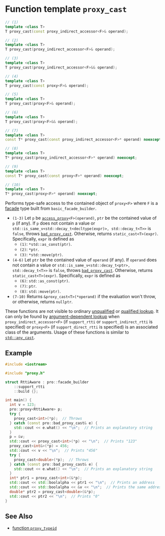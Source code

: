 # Function template `proxy_cast`

```cpp
// (1)
template <class T>
T proxy_cast(const proxy_indirect_accessor<F>& operand);

// (2)
template <class T>
T proxy_cast(proxy_indirect_accessor<F>& operand);

// (3)
template <class T>
T proxy_cast(proxy_indirect_accessor<F>&& operand);

// (4)
template <class T>
T proxy_cast(const proxy<F>& operand);

// (5)
template <class T>
T proxy_cast(proxy<F>& operand);

// (6)
template <class T>
T proxy_cast(proxy<F>&& operand);

// (7)
template <class T>
const T* proxy_cast(const proxy_indirect_accessor<F>* operand) noexcept;

// (8)
template <class T>
T* proxy_cast(proxy_indirect_accessor<F>* operand) noexcept;

// (9)
template <class T>
const T* proxy_cast(const proxy<F>* operand) noexcept;

// (10)
template <class T>
T* proxy_cast(proxy<F>* operand) noexcept;
```

Performs type-safe access to the contained object of `proxy<F>` where `F` is a [facade](../../facade.md) type built from `basic_facade_builder`.

- `(1-3)` Let `p` be [`access_proxy`](../../access_proxy.md)`<F>(operand)`, `ptr` be the contained value of `p` (if any). If `p` does not contain a value or `std::is_same_v<std::decay_t<decltype(expr)>, std::decay_t<T>>` is `false`, throws [`bad_proxy_cast`](../../bad_proxy_cast.md). Otherwise, returns `static_cast<T>(expr)`. Specifically, `expr` is defined as
  - `(1)`: `*std::as_const(ptr)`.
  - `(2)`: `*ptr`.
  - `(3)`: `*std::move(ptr)`.
- `(4-6)` Let `ptr` be the contained value of `operand` (if any). If `operand` does not contain a value or `std::is_same_v<std::decay_t<ptr>, std::decay_t<T>>` is `false`, throws [`bad_proxy_cast`](../../bad_proxy_cast.md). Otherwise, returns `static_cast<T>(expr)`. Specifically, `expr` is defined as
  - `(6)`: `std::as_const(ptr)`.
  - `(7)`: `ptr`.
  - `(8)`: `std::move(ptr)`.
- `(7-10)` Returns `&proxy_cast<T>(*operand)` if the evaluation won't throw, or otherwise, returns `nullptr`.

These functions are not visible to ordinary [unqualified](https://en.cppreference.com/w/cpp/language/unqualified_lookup) or [qualified lookup](https://en.cppreference.com/w/cpp/language/qualified_lookup). It can only be found by [argument-dependent lookup](https://en.cppreference.com/w/cpp/language/adl) when `proxy_indirect_accessor<F>` (if `support_rtti` or `support_indirect_rtti` is specified) or `proxy<F>` (if `support_direct_rtti` is specified) is an associated class of the arguments. Usage of these functions is similar to [`std::any_cast`](https://en.cppreference.com/w/cpp/utility/any/any_cast).

## Example

```cpp
#include <iostream>

#include "proxy.h"

struct RttiAware : pro::facade_builder
    ::support_rtti
    ::build {};

int main() {
  int v = 123;
  pro::proxy<RttiAware> p;
  try {
    proxy_cast<int>(*p);  // Throws
  } catch (const pro::bad_proxy_cast& e) {
    std::cout << e.what() << "\n";  // Prints an explanatory string
  }
  p = &v;
  std::cout << proxy_cast<int>(*p) << "\n";  // Prints "123"
  proxy_cast<int&>(*p) = 456;
  std::cout << v << "\n";  // Prints "456"
  try {
    proxy_cast<double>(*p);  // Throws
  } catch (const pro::bad_proxy_cast& e) {
    std::cout << e.what() << "\n";  // Prints an explanatory string
  }
  int* ptr1 = proxy_cast<int>(&*p);
  std::cout << std::boolalpha << ptr1 << "\n";  // Prints an address
  std::cout << std::boolalpha << &v << "\n";  // Prints the same address as above
  double* ptr2 = proxy_cast<double>(&*p);
  std::cout << ptr2 << "\n";  // Prints "0"
}
```

## See Also

- [function `proxy_typeid`](proxy_typeid.md)
